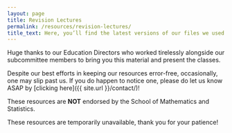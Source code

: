```yaml
---
layout: page
title: Revision Lectures
permalink: /resources/revision-lectures/
title_text: Here, you’ll find the latest versions of our files we used at our revision classes held for UNSW mathematics courses!
---
```


Huge thanks to our Education Directors who worked tirelessly alongside our subcommittee members to bring you this material and present the classes.

Despite our best efforts in keeping our resources error-free, occasionally, one may slip past us. If you do happen to notice one, please do let us know ASAP by [clicking here]({{ site.url }}/contact/)!

These resources are **NOT** endorsed by the School of Mathematics and Statistics.

<div class="text-danger">These resources are temporarily unavailable, thank you for your patience!</div>